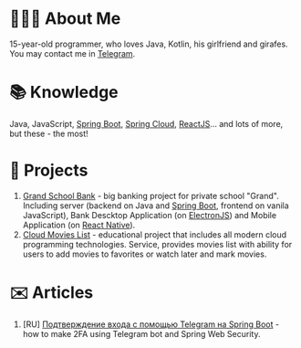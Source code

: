 # 👨🏻‍💻 About Me
15-year-old programmer, who loves Java, Kotlin, his girlfriend and girafes.
You may contact me in [Telegram](https://t.me/munoon).

# 📚 Knowledge
Java, JavaScript, [Spring Boot](https://spring.io/), [Spring Cloud](https://spring.io/projects/spring-cloud), [ReactJS](https://reactjs.org/)... and lots of more, but these - the most!

# 💎 Projects
1. [Grand School Bank](https://github.com/Grand-School) - big banking project for private school "Grand". Including server (backend on Java and [Spring Boot](https://spring.io/), frontend on vanila JavaScript), Bank Descktop Application (on [ElectronJS](https://www.electronjs.org/)) and Mobile Application (on [React Native](https://reactnative.dev/)).
2. [Cloud Movies List](https://github.com/Munoon/Cloud-Movies-List) - educational project that includes all modern cloud programming technologies. Service, provides movies list with ability for users to add movies to favorites or watch later and mark movies.

# ✉️ Articles
1. [RU] [Подтверждение входа с помощью Telegram на Spring Boot](https://habr.com/ru/post/501728/) - how to make 2FA using Telegram bot and Spring Web Security.